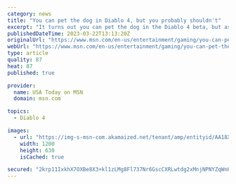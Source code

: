 ```yaml
---
category: news
title: "You can pet the dog in Diablo 4, but you probably shouldn't"
excerpt: "It turns out you can pet the dog in the Diablo 4 beta, but as one unlucky fan found out, you might not want to ..."
publishedDateTime: 2023-03-22T13:13:20Z
originalUrl: "https://www.msn.com/en-us/entertainment/gaming/you-can-pet-the-dog-in-diablo-4-but-you-probably-shouldnt/ar-AA18XrAw"
webUrl: "https://www.msn.com/en-us/entertainment/gaming/you-can-pet-the-dog-in-diablo-4-but-you-probably-shouldnt/ar-AA18XrAw"
type: article
quality: 87
heat: 87
published: true

provider:
  name: USA Today on MSN
  domain: msn.com

topics:
  - Diablo 4

images:
  - url: "https://img-s-msn-com.akamaized.net/tenant/amp/entityid/AA18Xgsc.img?h=630&w=1200&m=6&q=60&o=t&l=f&f=jpg"
    width: 1200
    height: 630
    isCached: true

secured: "2krp11IxkhX7OXBe8X3+kl1zLMg8Fl737Nr6GscCXRLwtdg2xMnjNPNYZqWnHaau/DeY15LNKgkLan+lT8CjiwxNNIfpbiStAcUD6mvkaiZvZYox5a1q6pk8kxD1uLHRUnp/RqJ/b2z8pe4ONpGG0nswgWHrvMboNRsfziMTpxo8Ig5QWY/cLTv3JfH47KD+jxydfx9koyIiU7kfcqjCsNR1gIL6jt/JuIiBSpZZkQ2ZWcbpei1UsWI/o9pRr6xMMUkNiQfmdZ1WUkWW0RFBTWkZbSfo0sD88VQtZ19ICJpDuzlN7ATDwzxvkjtJevnLAoa+sraAnmtrajjdoREa+k8TUh4YG65zRVVUdI7cbNE=;De3AVmSdsYqmo4z+fmmR8A=="
---
```


